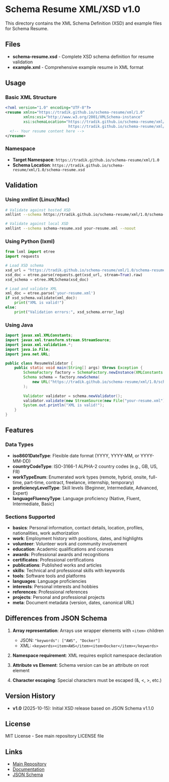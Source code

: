 # Schema Resume XML/XSD v1.0

This directory contains the XML Schema Definition (XSD) and example files for Schema Resume.

## Files

- **schema-resume.xsd** - Complete XSD schema definition for resume validation
- **example.xml** - Comprehensive example resume in XML format

## Usage

### Basic XML Structure

```xml
<?xml version="1.0" encoding="UTF-8"?>
<resume xmlns="https://tradik.github.io/schema-resume/xml/1.0"
        xmlns:xsi="http://www.w3.org/2001/XMLSchema-instance"
        xsi:schemaLocation="https://tradik.github.io/schema-resume/xml/1.0
                            https://tradik.github.io/schema-resume/xml/1.0/schema-resume.xsd">
  <!-- Your resume content here -->
</resume>
```

### Namespace

- **Target Namespace**: `https://tradik.github.io/schema-resume/xml/1.0`
- **Schema Location**: `https://tradik.github.io/schema-resume/xml/1.0/schema-resume.xsd`

## Validation

### Using xmllint (Linux/Mac)

```bash
# Validate against hosted XSD
xmllint --schema https://tradik.github.io/schema-resume/xml/1.0/schema-resume.xsd your-resume.xml --noout

# Validate against local XSD
xmllint --schema schema-resume.xsd your-resume.xml --noout
```

### Using Python (lxml)

```python
from lxml import etree
import requests

# Load XSD schema
xsd_url = "https://tradik.github.io/schema-resume/xml/1.0/schema-resume.xsd"
xsd_doc = etree.parse(requests.get(xsd_url, stream=True).raw)
xsd_schema = etree.XMLSchema(xsd_doc)

# Load and validate XML
xml_doc = etree.parse('your-resume.xml')
if xsd_schema.validate(xml_doc):
    print("XML is valid!")
else:
    print("Validation errors:", xsd_schema.error_log)
```

### Using Java

```java
import javax.xml.XMLConstants;
import javax.xml.transform.stream.StreamSource;
import javax.xml.validation.*;
import java.io.File;
import java.net.URL;

public class ResumeValidator {
    public static void main(String[] args) throws Exception {
        SchemaFactory factory = SchemaFactory.newInstance(XMLConstants.W3C_XML_SCHEMA_NS_URI);
        Schema schema = factory.newSchema(
            new URL("https://tradik.github.io/schema-resume/xml/1.0/schema-resume.xsd")
        );
        
        Validator validator = schema.newValidator();
        validator.validate(new StreamSource(new File("your-resume.xml")));
        System.out.println("XML is valid!");
    }
}
```

## Features

### Data Types

- **iso8601DateType**: Flexible date format (YYYY, YYYY-MM, or YYYY-MM-DD)
- **countryCodeType**: ISO-3166-1 ALPHA-2 country codes (e.g., GB, US, FR)
- **workTypeEnum**: Enumerated work types (remote, hybrid, onsite, full-time, part-time, contract, freelance, internship, temporary)
- **proficiencyLevelType**: Skill levels (Beginner, Intermediate, Advanced, Expert)
- **languageFluencyType**: Language proficiency (Native, Fluent, Intermediate, Basic)

### Sections Supported

- **basics**: Personal information, contact details, location, profiles, nationalities, work authorization
- **work**: Employment history with positions, dates, and highlights
- **volunteer**: Volunteer work and community involvement
- **education**: Academic qualifications and courses
- **awards**: Professional awards and recognitions
- **certificates**: Professional certifications
- **publications**: Published works and articles
- **skills**: Technical and professional skills with keywords
- **tools**: Software tools and platforms
- **languages**: Language proficiencies
- **interests**: Personal interests and hobbies
- **references**: Professional references
- **projects**: Personal and professional projects
- **meta**: Document metadata (version, dates, canonical URL)

## Differences from JSON Schema

1. **Array representation**: Arrays use wrapper elements with `<item>` children
   - JSON: `"keywords": ["AWS", "Docker"]`
   - XML: `<keywords><item>AWS</item><item>Docker</item></keywords>`

2. **Namespace requirement**: XML requires explicit namespace declaration
3. **Attribute vs Element**: Schema version can be an attribute on root element
4. **Character escaping**: Special characters must be escaped (&amp;, &lt;, &gt;, etc.)

## Version History

- **v1.0** (2025-10-15): Initial XSD release based on JSON Schema v1.1.0

## License

MIT License - See main repository LICENSE file

## Links

- [Main Repository](https://github.com/tradik/schema-resume)
- [Documentation](https://tradik.github.io/schema-resume/)
- [JSON Schema](https://tradik.github.io/schema-resume/schema.json)
